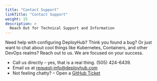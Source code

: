 ```yaml
---
title: "Contact Support"
linkTitle: "Contact Support"
weight: 15
description: >
  Reach Out for Technical Support and Information
---
```


Need help with configuring DeployHub? Think you found a bug? Or just want to chat about cool things like Kubernetes, Containers, and other DevOps realms? Reach out to us. We are focused on your success.

- Call us directly – yes, that is a real thing. (505) 424-6439.
- Email us at [request-info@deployhub.com](mailto:request-info@deployhub.com)
- Not feeling chatty? – Open a [GitHub Ticket](https://github.com/DeployHubProject/DeployHub-Pro/issues)
